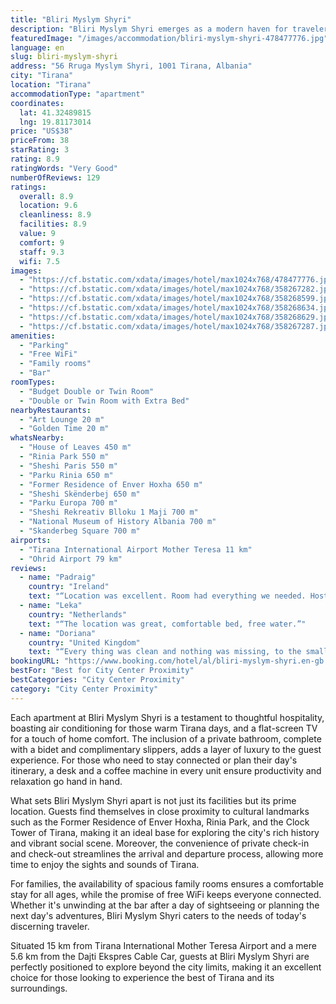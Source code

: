 ```yaml
---
title: "Bliri Myslym Shyri"
description: "Bliri Myslym Shyri emerges as a modern haven for travelers seeking the perfect blend of comfort and convenience in the heart of Tirana."
featuredImage: "/images/accommodation/bliri-myslym-shyri-478477776.jpg"
language: en
slug: bliri-myslym-shyri
address: "56 Rruga Myslym Shyri, 1001 Tirana, Albania"
city: "Tirana"
location: "Tirana"
accommodationType: "apartment"
coordinates:
  lat: 41.32489815
  lng: 19.81173014
price: "US$38"
priceFrom: 38
starRating: 3
rating: 8.9
ratingWords: "Very Good"
numberOfReviews: 129
ratings:
  overall: 8.9
  location: 9.6
  cleanliness: 8.9
  facilities: 8.9
  value: 9
  comfort: 9
  staff: 9.3
  wifi: 7.5
images:
  - "https://cf.bstatic.com/xdata/images/hotel/max1024x768/478477776.jpg?k=9c48bf7a87bf8369f01244f3e1e4a7ce93815816c9724fd862f1f04bc42ee105&o=&hp=1"
  - "https://cf.bstatic.com/xdata/images/hotel/max1024x768/358267282.jpg?k=e11b15c7afe9ebfc9e1d4e8523094a3e4be344d5ac4e78d55ab38a0625a74fd3&o=&hp=1"
  - "https://cf.bstatic.com/xdata/images/hotel/max1024x768/358268599.jpg?k=8b533d01ed4d4ec7c35abe41e4b196c5c110633fd18fc6a2db78a2143543814e&o=&hp=1"
  - "https://cf.bstatic.com/xdata/images/hotel/max1024x768/358268634.jpg?k=ae30cdca3ed76c2c9136e74a7f71ed6ca85d106246bdeeeb851325fe0a100c9b&o=&hp=1"
  - "https://cf.bstatic.com/xdata/images/hotel/max1024x768/358268629.jpg?k=bd53541e0dbec60ddca20378e34bd8585b8ff98125429bdc8430eb728351806e&o=&hp=1"
  - "https://cf.bstatic.com/xdata/images/hotel/max1024x768/358267287.jpg?k=a8731d7f4051ed1338402175df4ccf50b45414b40ba7545440fe7de13dea4d5a&o=&hp=1"
amenities:
  - "Parking"
  - "Free WiFi"
  - "Family rooms"
  - "Bar"
roomTypes:
  - "Budget Double or Twin Room"
  - "Double or Twin Room with Extra Bed"
nearbyRestaurants:
  - "Art Lounge 20 m"
  - "Golden Time 20 m"
whatsNearby:
  - "House of Leaves 450 m"
  - "Rinia Park 550 m"
  - "Sheshi Paris 550 m"
  - "Parku Rinia 650 m"
  - "Former Residence of Enver Hoxha 650 m"
  - "Sheshi Skënderbej 650 m"
  - "Parku Europa 700 m"
  - "Sheshi Rekreativ Blloku 1 Maji 700 m"
  - "National Museum of History Albania 700 m"
  - "Skanderbeg Square 700 m"
airports:
  - "Tirana International Airport Mother Teresa 11 km"
  - "Ohrid Airport 79 km"
reviews:
  - name: "Padraig"
    country: "Ireland"
    text: "“Location was excellent. Room had everything we needed. Host was outstanding. Super value for money.”"
  - name: "Leka"
    country: "Netherlands"
    text: "“The location was great, comfortable bed, free water.”"
  - name: "Doriana"
    country: "United Kingdom"
    text: "“Every thing was clean and nothing was missing, to the smallest details. The location is well situated and everything of interest in Tirana is a just a short walk from there. The owner was very friendly, even took us from the bus station to the...”"
bookingURL: "https://www.booking.com/hotel/al/bliri-myslym-shyri.en-gb.html?aid=8035640"
bestFor: "Best for City Center Proximity"
bestCategories: "City Center Proximity"
category: "City Center Proximity"
---
```


Each apartment at Bliri Myslym Shyri is a testament to thoughtful hospitality, boasting air conditioning for those warm Tirana days, and a flat-screen TV for a touch of home comfort. The inclusion of a private bathroom, complete with a bidet and complimentary slippers, adds a layer of luxury to the guest experience. For those who need to stay connected or plan their day's itinerary, a desk and a coffee machine in every unit ensure productivity and relaxation go hand in hand.

What sets Bliri Myslym Shyri apart is not just its facilities but its prime location. Guests find themselves in close proximity to cultural landmarks such as the Former Residence of Enver Hoxha, Rinia Park, and the Clock Tower of Tirana, making it an ideal base for exploring the city's rich history and vibrant social scene. Moreover, the convenience of private check-in and check-out streamlines the arrival and departure process, allowing more time to enjoy the sights and sounds of Tirana.

For families, the availability of spacious family rooms ensures a comfortable stay for all ages, while the promise of free WiFi keeps everyone connected. Whether it's unwinding at the bar after a day of sightseeing or planning the next day's adventures, Bliri Myslym Shyri caters to the needs of today's discerning traveler.

Situated 15 km from Tirana International Mother Teresa Airport and a mere 5.6 km from the Dajti Ekspres Cable Car, guests at Bliri Myslym Shyri are perfectly positioned to explore beyond the city limits, making it an excellent choice for those looking to experience the best of Tirana and its surroundings.